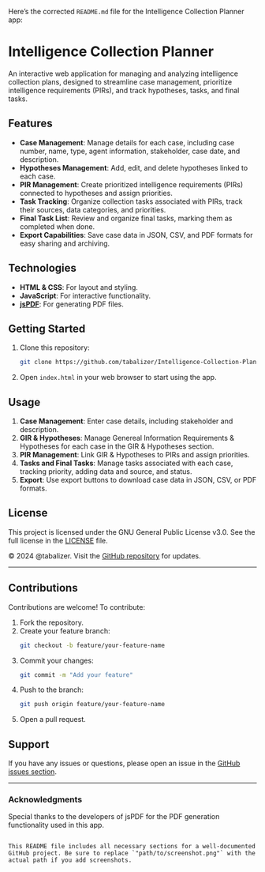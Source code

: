 Here’s the corrected `README.md` file for the Intelligence Collection Planner app:

# Intelligence Collection Planner

An interactive web application for managing and analyzing intelligence collection plans, designed to streamline case management, prioritize intelligence requirements (PIRs), and track hypotheses, tasks, and final tasks.

## Features

- **Case Management**: Manage details for each case, including case number, name, type, agent information, stakeholder, case date, and description.
- **Hypotheses Management**: Add, edit, and delete hypotheses linked to each case.
- **PIR Management**: Create prioritized intelligence requirements (PIRs) connected to hypotheses and assign priorities.
- **Task Tracking**: Organize collection tasks associated with PIRs, track their sources, data categories, and priorities.
- **Final Task List**: Review and organize final tasks, marking them as completed when done.
- **Export Capabilities**: Save case data in JSON, CSV, and PDF formats for easy sharing and archiving.

## Technologies

- **HTML & CSS**: For layout and styling.
- **JavaScript**: For interactive functionality.
- **[jsPDF](https://github.com/parallax/jsPDF)**: For generating PDF files.

## Getting Started

1. Clone this repository:
   ```bash
   git clone https://github.com/tabalizer/Intelligence-Collection-Plannar.git
   ```
2. Open `index.html` in your web browser to start using the app.

## Usage

1. **Case Management**: Enter case details, including stakeholder and description.
2. **GIR & Hypotheses**: Manage Genereal Information Requirements & Hypotheses for each case in the GIR & Hypotheses section.
3. **PIR Management**: Link GIR & Hypotheses to PIRs and assign priorities.
4. **Tasks and Final Tasks**: Manage tasks associated with each case, tracking priority, adding data and source, and status.
5. **Export**: Use export buttons to download case data in JSON, CSV, or PDF formats.

## License

This project is licensed under the GNU General Public License v3.0. See the full license in the [LICENSE](https://www.gnu.org/licenses/gpl-3.0.en.html) file.

&copy; 2024 @tabalizer. Visit the [GitHub repository](https://github.com/tabalizer/Intelligence-Collection-Plannar) for updates.

---

## Contributions

Contributions are welcome! To contribute:

1. Fork the repository.
2. Create your feature branch:
   ```bash
   git checkout -b feature/your-feature-name
   ```
3. Commit your changes:
   ```bash
   git commit -m "Add your feature"
   ```
4. Push to the branch:
   ```bash
   git push origin feature/your-feature-name
   ```
5. Open a pull request.

## Support

If you have any issues or questions, please open an issue in the [GitHub issues section](https://github.com/tabalizer/Intelligence-Collection-Plannar/issues).

---

### Acknowledgments

Special thanks to the developers of jsPDF for the PDF generation functionality used in this app.
```

This README file includes all necessary sections for a well-documented GitHub project. Be sure to replace `"path/to/screenshot.png"` with the actual path if you add screenshots.
